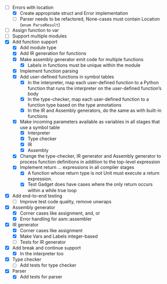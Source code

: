 - [ ] Errors with location
  - [X] Create appropriate struct and Error implementation
  - [ ] Parser needs to be refactored, None-cases must contain Location (`enum ParseResult`)
- [ ] Assign function to var
- [ ] Support multiple modules
- [X] Add function support
  - [X] Add module type
  - [X] Add IR generation for functions
  - [X] Make assembly generator emit code for multiple functions
    - [X] Labels in functions must be unique within the module
  - [X] Implement function parsing
  - [X] Add user-defined functions in symbol tables
    - [X] In the interpreter, map each user-defined function to a Python function that runs the interpreter on the user-defined function’s body
    - [X] In the type-checker, map each user-defined function to a function type based on the type annotations
    - [X] In the IR and Assembly generators, do the same as with built-in functions
  - [X] Make incoming parameters available as variables in all stages that use a symbol table
    - [X] Interpreter
    - [X] Type checker
    - [X] IR
    - [X] Assembly
  - [X] Change the type-checker, IR generator and Assembly generator to process function definitions in addition to the top-level expression
  - [X] Implement return ... expressions in all compiler stages
    - [X] A function whose return type is not Unit must execute a return expression.
    - [X] Test Gadget does have cases where the only return occurs within a while true loop
- [X] Add end-to-end testing
  - [ ] Improve test code quality, remove unwraps
- [X] Assembly generator
  - [X] Corner cases like assignment, and, or
  - [X] Error handling for asm::assembler
- [X] IR generator
  - [X] Corner cases like assignment
  - [X] Make Vars and Labels integer-based
  - [ ] Tests for IR generator
- [X] Add break and continue support
  - [X] In the interpreter too
- [X] Type checker
  - [ ] Add tests for type checker
- [X] Parser
  - [X] Add tests for parser
